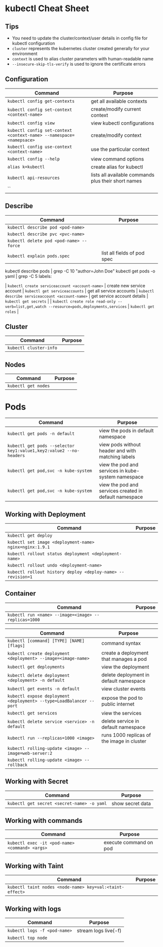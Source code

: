 # kubectl Cheat Sheet

## Tips

- You need to update the cluster/context/user details in config file for kubectl configuration
- `cluster` represents the kubernetes cluster created generally for your environment
- `context` is used to alias cluster parameters with human-readable name
- `--insecure-skip-tls-verify` is used to ignore the certificate errors

## Configuration

| Command                           | Purpose
| --                                | --
| `kubectl config get-contexts`     | get all available contexts
| `kubectl config set-context <context-name>`   | create/modify current context
| `kubectl config view`             | view kubectl configurations
| `kubectl config set-context <context-name> --namespace=<namepsace>`   | create/modify context
| `kubectl config use-context <context-name>`                   | use the particular context
| `kubectl config --help`                                       | view command options
| `alias k=kubectl`                                             | create alias for kubectl
| `kubectl api-resources`                                       | lists all available commands plus their short names
| ``

## Describe

| Command                                                       | Purpose
| --                                                            | --
| `kubectl describe pod <pod-name>`                             | 
| `kubectl describe pvc <pvc-name>`                             | 
| `kubectl delete pod <pod-name> --force`                       | 
| `kubectl explain pods.spec`                                   | list all fields of pod spec

kubectl describe pods | grep -C 10 "author=John Doe"
kubectl get pods -o yaml | grep -C 5 labels:

| `kubectl create serviceaccount <account-name>`                | create new service account
| `kubectl get serviceaccounts`                                 | get all service accounts
| `kubectl describe serviceaccount <account-name>`              | get service account details
| `kubectl get secrets`                                         | 
| `kubectl create role read-only --verb=list,get,watch --resource=pods,deployments,services`
| `kubectl get roles`                                           | 

## Cluster

| Command                                                       | Purpose
| --                                                            | --
| `kubectl cluster-info`


## Nodes

| Command                                                       | Purpose
| --                                                            | --
| `kubectl get nodes`

# Pods

| Command                                                       | Purpose
| --                                                            | --
| `kubectl get pods -n default`                                 | view the pods in default namespace
| `kubectl get pods --selector key1:value1,key2:value2 --no-headers`    | view pods without header and with matching labels
| `kubectl get pod,svc -n kube-system`                          | view the pod and services in kube-system namespace
| `kubectl get pod,svc -n kube-system`                          | view the pod and services created in default namespace

## Working with Deployment

| Command                                                       | Purpose
| --                                                            | --
| `kubectl get deploy`                                          | 
| `kubectl set image <deployment-name> nginx=nginx:1.9.1`       | 
| `kubectl rollout status deployment <deployment-name>`         | 
| `kubectl rollout undo <deployment-name>`                      | 
| `kubectl rollout history deploy <deploy-name> --revision=1`   | 

## Container

| Command                                                       | Purpose
| --                                                            | --
| `kubectl run <name> --image=<image> --replicas=1000`


| Command                                                       | Purpose
| --                                                            | --
| `kubectl [command] [TYPE] [NAME] [flags]`                     | command syntax
| `kubectl create deployment <deployment> --image=<image-name>` | create a deployment that manages a pod
| `kubectl get deployments`                                     | view the deployment
| `kubectl delete deployment <deployment> -n default`           | delete deployment in default namespace
| `kubectl get events -n default`                               | view cluster events
| `kubectl expose deployment <deployment> --type=LoadBalancer --port` | expose the pod to public internet
| `kubectl get services`                                        | view the services
| `kubectl delete service <service> -n default`                 | delete service in default namespace
| `kubectl run --replicas=1000 <image>`                         | runs 1000 replicas of the image in cluster
| `kubectl rolling-update <image> --image=web-server:2`
| `kubectl rolling-update <image> --rollback`

## Working with Secret

| Command                                       | Purpose
| --                                            | --
| `kubectl get secret <secret-name> -o yaml`    | show secret data

## Working with commands

| Command                                       | Purpose
| --                                            | --
| `kubectl exec -it <pod-name> <command> <args>`| execute command on pod

## Working with Taint

| Command                                       | Purpose
| --                                            | --
| `kubectl taint nodes <node-name> key=val:<taint-effect>`

## Working with logs

| Command                                       | Purpose
| --                                            | --
| `kubectl logs -f <pod-name>`                  | stream logs live(-f)
| `kubectl top node`